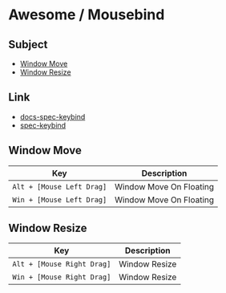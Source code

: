 
# Awesome / Mousebind


## Subject

* [Window Move](#window-move)
* [Window Resize](#window-resize)


## Link

* [docs-spec-keybind](../../../../docs/spec/Mousebind.md)
* [spec-keybind](spec-keybind.md)


## Window Move

| Key | Description |
| --- | --- |
| `Alt + [Mouse Left Drag]` | Window Move On Floating |
| `Win + [Mouse Left Drag]` | Window Move On Floating |


## Window Resize

| Key | Description |
| --- | --- |
| `Alt + [Mouse Right Drag]` | Window Resize |
| `Win + [Mouse Right Drag]` | Window Resize |
